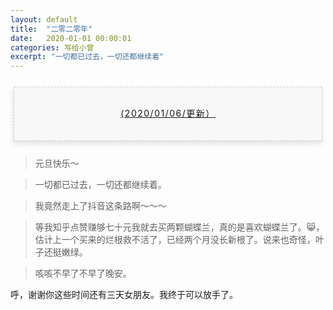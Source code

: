 ```yaml
---
layout: default
title:  "二零二零年"
date:   2020-01-01 00:00:01
categories: 写给小曾
excerpt: "一切都已过去，一切还都继续着"
---
```



<section style="margin: 20px 0px;">
    <section style="padding: 5px;box-sizing: border-box;">
        <section style="text-align: center;border-width: 1px;border-style: dashed;border-color: #cccccc;background: #f8f8f8;box-shadow: #e5e5e5 -1px 5px 7px;letter-spacing: 1.5px;padding: 1em;color: #3f3e3f;box-sizing: border-box;">
            <section style="text-align: justify;padding: 2px 0.8em;line-height: 1.75em;font-size: 14px;box-sizing: border-box;">
                <p style="text-align: center;">
                    <a href="">(2020/01/06/更新）</a>
                </p>
            </section>
        </section>
    </section>
</section>

> 元旦快乐～

> 一切都已过去，一切还都继续着。 

> 我竟然走上了抖音这条路啊～～～

> 等我知乎点赞赚够七十元我就去买两颗蝴蝶兰，真的是喜欢蝴蝶兰了。😸，估计上一个买来的烂根救不活了，已经两个月没长新根了。说来也奇怪，叶子还挺嫩绿。

> 咳咳不早了不早了晚安。


呼，谢谢你这些时间还有三天女朋友。我终于可以放手了。

